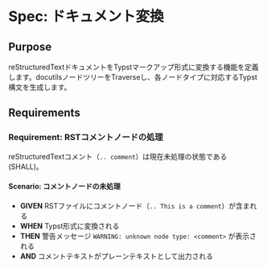 # Spec: ドキュメント変換

## Purpose

reStructuredTextドキュメントをTypstマークアップ形式に変換する機能を定義します。docutilsノードツリーをTraverseし、各ノードタイプに対応するTypst構文を生成します。

## Requirements

### Requirement: RSTコメントノードの処理

reStructuredTextコメント（`.. comment`）は現在未処理の状態である (SHALL)。

#### Scenario: コメントノードの未処理

- **GIVEN** RSTファイルにコメントノード（`.. This is a comment`）が含まれる
- **WHEN** Typst形式に変換される
- **THEN** 警告メッセージ `WARNING: unknown node type: <comment>` が表示される
- **AND** コメントテキストがプレーンテキストとして出力される
